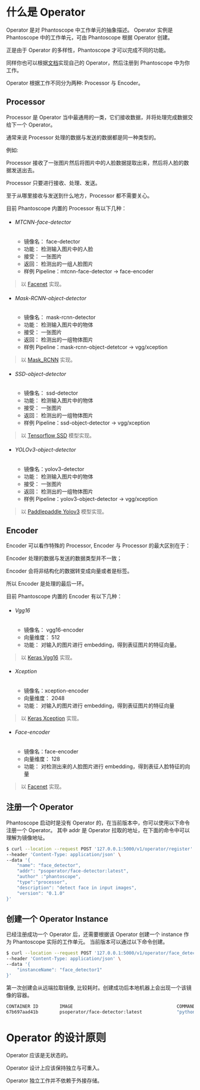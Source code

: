 # 什么是 Operator
Operator 是对 Phantoscope 中工作单元的抽象描述。
Operator 实例是 Phantoscope 中的工作单元，可由 Phantoscope 根据 Operator 创建。

正是由于 Operator 的多样性，Phantoscope 才可以完成不同的功能。

同样你也可以根据[文档](../../../../operators/HowToAddAnOperator.md)实现自己的 Operator，然后注册到 Phantoscope 中为你工作。

Operator 根据工作不同分为两种: Processor 与 Encoder。

## Processor
Processor 是 Operator 当中最通用的一类，它们接收数据，并将处理完成数据交给下一个 Operator。

通常来说 Processor 处理的数据与发送的数据都是同一种类型的。

例如:

Processor 接收了一张图片然后将图片中的人脸数据提取出来，然后将人脸的数据发送出去。

Processor 只要进行接收、处理、发送。

至于从哪里接收与发送到什么地方，Processor 都不需要关心。

目前 Phantoscope 内置的 Processor 有以下几种：

- ###### MTCNN-face-detector
    - 镜像名： face-detector
    - 功能： 检测输入图片中的人脸
    - 接受： 一张图片
    - 返回： 检测出的一组人脸图片
    - 样例 Pipeline：mtcnn-face-detector -> face-encoder

> 以 [Facenet](https://github.com/davidsandberg/facenet.git) 实现。 

- ###### Mask-RCNN-object-detector
    - 镜像名： mask-rcnn-detector
    - 功能： 检测输入图片中的物体
    - 接受： 一张图片
    - 返回： 检测出的一组物体图片
    - 样例 Pipeline：mask-rcnn-object-detetcor -> vgg/xception

> 以 [Mask_RCNN](https://github.com/matterport/Mask_RCNN) 实现。

- ###### SSD-object-detector
    - 镜像名： ssd-detector
    - 功能： 检测输入图片中的物体
    - 接受： 一张图片
    - 返回： 检测出的一组物体图片
    - 样例 Pipeline：ssd-object-detector -> vgg/xception

> 以 [Tensorflow SSD](https://github.com/scanner-research/scannertools/blob/master/scannertools/scannertools/object_detection.py) 模型实现。

- ###### YOLOv3-object-detector
    - 镜像名：yolov3-detector
    - 功能： 检测输入图片中的物体
    - 接受： 一张图片
    - 返回： 检测出的一组物体图片
    - 样例 Pipeline：yolov3-object-detector -> vgg/xception

> 以 [Paddlepaddle Yolov3](https://github.com/PaddlePaddle/PaddleDetection) 模型实现。

## Encoder
Encoder 可以看作特殊的 Processor, Encoder 与 Processor 的最大区别在于：

Encoder 处理的数据与发送的数据类型并不一致；

Encoder 会将非结构化的数据转变成向量或者是标签。

所以 Encoder 是处理的最后一环。

目前 Phantoscope 内置的 Encoder 有以下几种：

- ###### Vgg16
    - 镜像名： vgg16-encoder
    - 向量维度： 512
    - 功能： 对输入的图片进行 embedding，得到表征图片的特征向量。

> 以 [Keras Vgg16](https://keras.io/zh/applications/) 实现。

- ###### Xception
    - 镜像名：xception-encoder
    - 向量维度： 2048
    - 功能： 对输入的图片进行 embedding，得到表征图片的特征向量

> 以 [Keras Xception](https://keras.io/zh/applications/) 实现。

- ###### Face-encoder
    - 镜像名：face-encoder
    - 向量维度： 128
    - 功能： 对检测出来的人脸图片进行 embedding，得到表征人脸特征的向量

> 以 [Facenet](https://github.com/davidsandberg/facenet.git) 实现。

## 注册一个 Operator
Phantoscope 启动时是没有 Operator 的，在当前版本中，你可以使用以下命令注册一个 Operator。
其中 addr 是 Operator 拉取的地址，在下面的命令中可以理解为镜像地址。
```bash
$ curl --location --request POST '127.0.0.1:5000/v1/operator/register' \
--header 'Content-Type: application/json' \
--data '{
    "name": "face_detector",
    "addr": "psoperator/face-detector:latest",
    "author" :"phantoscope",
    "type":"processor",
    "description": "detect face in input images",
    "version": "0.1.0"
}'
```

## 创建一个 Operator Instance
已经注册成功一个 Operator 后，还需要根据该 Operator 创建一个 instance 作为 Phantoscope 实际的工作单元。
当前版本可以通过以下命令创建。

```bash
$ curl --location --request POST '127.0.0.1:5000/v1/operator/face_detector/instances' \
--header 'Content-Type: application/json' \
--data '{
    "instanceName": "face_detector1" 
}'
```

第一次创建会从远端拉取镜像, 比较耗时。创建成功后本地机器上会出现一个该镜像的容器。
```bash
CONTAINER ID        IMAGE                                       COMMAND                  CREATED             STATUS              PORTS                                                NAMES
67b697aad41b        psoperator/face-detector:latest             "python3 server.py"      26 seconds ago      Up 25 seconds       51001/tcp, 0.0.0.0:32768->80/tcp                     phantoscope_face_detector_face_detector1
```

# Operator 的设计原则
Operator 应该是无状态的。 

Operator 设计上应该保持独立与可重入。

Operator 独立工作并不依赖于外接存储。
